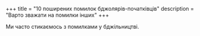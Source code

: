 +++
title = "10 поширених помилок бджолярів-початківців"
description = "Варто зважати на помилки інших"
+++

Ми часто стикаємось з помилками у бджільництві.